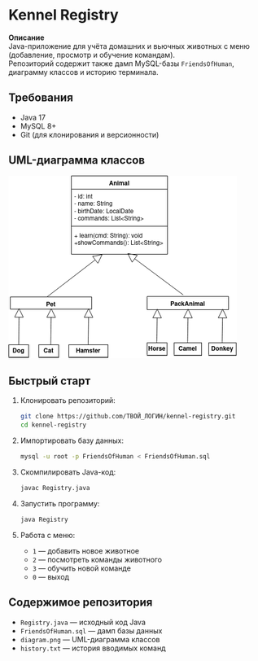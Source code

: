 # Kennel Registry

**Описание**  
Java-приложение для учёта домашних и вьючных животных с меню (добавление, просмотр и обучение командам).  
Репозиторий содержит также дамп MySQL-базы `FriendsOfHuman`, диаграмму классов и историю терминала.

## Требования

- Java 17
- MySQL 8+
- Git (для клонирования и версионности)


## UML-диаграмма классов

![UML-диаграмма классов](Diagram.png)



## Быстрый старт

1. Клонировать репозиторий:  
   ```bash
   git clone https://github.com/ТВОЙ_ЛОГИН/kennel-registry.git
   cd kennel-registry
   ```

2. Импортировать базу данных:  
   ```bash
   mysql -u root -p FriendsOfHuman < FriendsOfHuman.sql
   ```

3. Скомпилировать Java-код:  
   ```bash
   javac Registry.java
   ```

4. Запустить программу:  
   ```bash
   java Registry
   ```

5. Работа с меню:  
   - `1` — добавить новое животное  
   - `2` — посмотреть команды животного  
   - `3` — обучить новой команде  
   - `0` — выход

## Содержимое репозитория

- `Registry.java` — исходный код Java  
- `FriendsOfHuman.sql` — дамп базы данных  
- `diagram.png` — UML-диаграмма классов  
- `history.txt` — история вводимых команд
